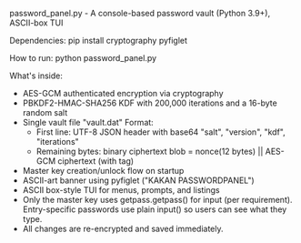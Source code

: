 password_panel.py - A console-based password vault (Python 3.9+), ASCII-box TUI

Dependencies:
    pip install cryptography pyfiglet

How to run:
    python password_panel.py

What's inside:
- AES-GCM authenticated encryption via cryptography
- PBKDF2-HMAC-SHA256 KDF with 200,000 iterations and a 16-byte random salt
- Single vault file "vault.dat"
  Format:
    - First line: UTF-8 JSON header with base64 "salt", "version", "kdf", "iterations"
    - Remaining bytes: binary ciphertext blob = nonce(12 bytes) || AES-GCM ciphertext (with tag)
- Master key creation/unlock flow on startup
- ASCII-art banner using pyfiglet ("KAKAN PASSWORDPANEL")
- ASCII box-style TUI for menus, prompts, and listings
- Only the master key uses getpass.getpass() for input (per requirement).
  Entry-specific passwords use plain input() so users can see what they type.
- All changes are re-encrypted and saved immediately.
